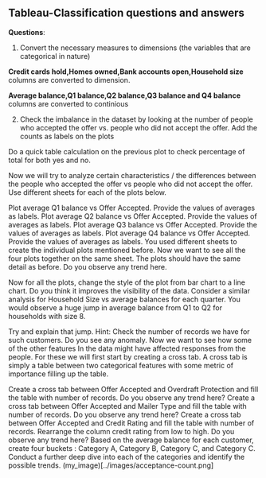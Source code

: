   ## **Tableau-Classification questions and answers**
  **Questions**:

1. Convert the necessary measures to dimensions (the variables that are categorical in nature)

**Credit cards hold,Homes owned,Bank accounts open,Household size** columns are converted to dimension.

**Average balance,Q1 balance,Q2 balance,Q3 balance and Q4 balance** columns are converted to continious

2. Check the imbalance in the dataset by looking at the number of people who accepted the offer vs. people who did not accept the offer. Add the counts as labels on the plots

Do a quick table calculation on the previous plot to check percentage of total for both yes and no.

Now we will try to analyze certain characteristics / the differences between the people who accepted the offer vs people who did not accept the offer. Use different sheets for each of the plots below.

Plot average Q1 balance vs Offer Accepted. Provide the values of averages as labels.
Plot average Q2 balance vs Offer Accepted. Provide the values of averages as labels.
Plot average Q3 balance vs Offer Accepted. Provide the values of averages as labels.
Plot average Q4 balance vs Offer Accepted. Provide the values of averages as labels.
You used different sheets to create the individual plots mentioned before. Now we want to see all the four plots together on the same sheet. The plots should have the same detail as before. Do you observe any trend here.

Now for all the plots, change the style of the plot from bar chart to a line chart. Do you think it improves the visibility of the data.
Consider a similar analysis for Household Size vs average balances for each quarter. You would observe a huge jump in average balance from Q1 to Q2 for households with size 8.

Try and explain that jump. Hint: Check the number of records we have for such customers. Do you see any anomaly.
Now we want to see how some of the other features In the data might have affected responses from the people. For these we will first start by creating a cross tab. A cross tab is simply a table between two categorical features with some metric of importance filling up the table.

Create a cross tab between Offer Accepted and Overdraft Protection and fill the table with number of records. Do you observe any trend here?
Create a cross tab between Offer Accepted and Mailer Type and fill the table with number of records. Do you observe any trend here?
Create a cross tab between Offer Accepted and Credit Rating and fill the table with number of records. Rearrange the column credit rating from low to high. Do you observe any trend here?
Based on the average balance for each customer, create four buckets : Category A, Category B, Category C, and Category C. Conduct a further deep dive into each of the categories and identify the possible trends.
(my_image)[../images/acceptance-count.png]  
